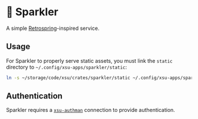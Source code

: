 # 🎇 Sparkler

A simple [Retrospring](https://github.com/Retrospring/retrospring)-inspired service.

## Usage

For Sparkler to properly serve static assets, you must link the `static` directory to `~/.config/xsu-apps/sparkler/static`:

```bash
ln -s ~/storage/code/xsu/crates/sparkler/static ~/.config/xsu-apps/sparkler/static
```

## Authentication

Sparkler requires a [`xsu-authman`](https://github.com/hkauso/xsu) connection to provide authentication.
